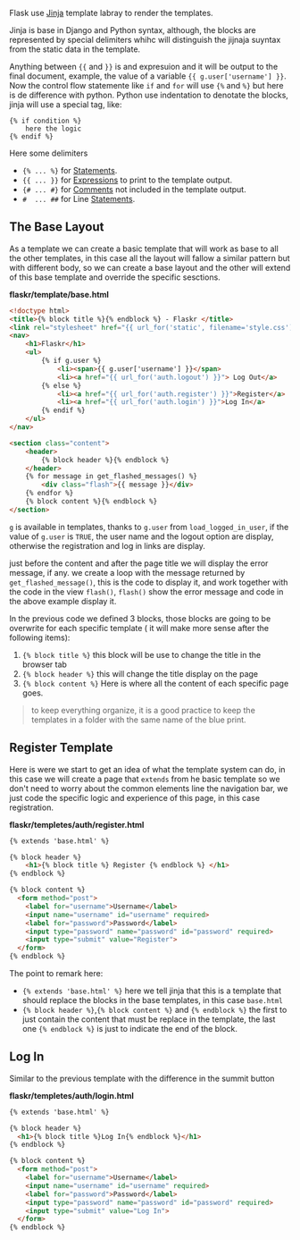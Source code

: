 Flask use [Jinja](https://jinja.palletsprojects.com/en/2.11.x/templates/) template labray to render the templates.

Jinja is base in Django and Python syntax, although, the blocks are represented by special delimiters whihc will distinguish the jijnaja suyntax from the static data in the template.

Anything between `{{` and `}}` is and expresuion and it will be output to the final document, example, the value of a variable `{{ g.user['username'] }}`. Now the control flow statemente like `if` and `for` will use `{%` and `%}` but here is de difference with python. Python use indentation to denotate the blocks, jinja will use a special tag, like:   
```jinja2
{% if condition %} 
	here the logic 
{% endif %}
```  

Here some delimiters

* `{% ... %}` for [Statements](https://jinja.palletsprojects.com/en/2.11.x/templates/#list-of-control-structures).  
* `{{ ... }}` for [Expressions](https://jinja.palletsprojects.com/en/2.11.x/templates/#expressions) to print to the template output.  
* `{# ... #}` for [Comments](https://jinja.palletsprojects.com/en/2.11.x/templates/#comments) not included in the template output.
* `#  ... ##` for Line [Statements](https://jinja.palletsprojects.com/en/2.11.x/templates/#line-statements).

## The Base Layout

As a template we can create a basic template that will work as base to all the other templates, in this case all the layout will fallow a similar pattern but with different body, so we can create a base layout and the other will extend of this base template and override the specific sesctions.

**flaskr/template/base.html**
```html
<!doctype html>
<title>{% block title %}{% endblock %} - Flaskr </title>
<link rel="stylesheet" href="{{ url_for('static', filename='style.css')}}">
<nav>
	<h1>Flaskr</h1>
	<ul>
		{% if g.user %}
			<li><span>{{ g.user['username'] }}</span>
			<li><a href="{{ url_for('auth.logout') }}"> Log Out</a>
		{% else %}
			<li><a href="{{ url_for('auth.register') }}">Register</a>
      		<li><a href="{{ url_for('auth.login') }}">Log In</a>
		{% endif %}
	</ul>
</nav>

<section class="content">
	<header>
		{% block header %}{% endblock %}
	</header>
	{% for message in get_flashed_messages() %}
		<div class="flash">{{ message }}</div>
	{% endfor %}
	{% block content %}{% endblock %}
</section>
```

`g` is available in templates, thanks to `g.user` from `load_logged_in_user`, if the value of `g.user` is `TRUE`, the user name and the logout option are display, otherwise the registration and log in links are display.

just before the content and after the page title we will display the error message, if any. we create a loop with the message returned by `get_flashed_message()`, this is the code to display it, and work together with the code in the view `flash()`, `flash()` show the error message and code in the above example display it.

In the previous code we defined 3 blocks, those blocks are going to be overwrite for each specific template ( it will make more sense after the following items):

1. `{% block title %}` this block will be use to change the title in the browser tab
2. `{% block header %}` this will change the title display on the page
3. `{% block content %}` Here is where all the content of each specific page goes.


> to keep everything organize, it is a good practice to keep the templates in a folder with the same name of the blue print.

## Register Template

Here is were we start to get an idea of what the template system can do, in this case we will create a page that `extends` from he basic template so we don't need to worry about the common elements line the navigation bar, we just code the specific logic and experience of this page, in this case registration.

**flaskr/templetes/auth/register.html**
```html
{% extends 'base.html' %} 

{% block header %} 
	<h1>{% block title %} Register {% endblock %} </h1>
{% endblock %} 

{% block content %}
  <form method="post">
    <label for="username">Username</label>
    <input name="username" id="username" required>
    <label for="password">Password</label>
    <input type="password" name="password" id="password" required>
    <input type="submit" value="Register">
  </form>
{% endblock %}
```

The point to remark here: 

* `{% extends 'base.html' %}` here we tell jinja that this is a template that should replace the blocks in the base templates, in this case `base.html`
* `{% block header %}`,`{% block content %}` and `{% endblock %}`  the first to just contain the content that must be replace in the template, the last one `{% endblock %}`  is just to indicate the end of the block.

## Log In

Similar to the previous template with the difference in the summit button

**flaskr/templetes/auth/login.html**
```html
{% extends 'base.html' %}

{% block header %}
  <h1>{% block title %}Log In{% endblock %}</h1>
{% endblock %}

{% block content %}
  <form method="post">
    <label for="username">Username</label>
    <input name="username" id="username" required>
    <label for="password">Password</label>
    <input type="password" name="password" id="password" required>
    <input type="submit" value="Log In">
  </form>
{% endblock %}
```